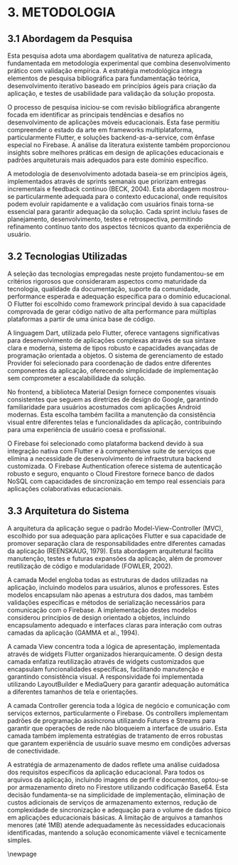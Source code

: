 # 3. METODOLOGIA

## 3.1 Abordagem da Pesquisa

Esta pesquisa adota uma abordagem qualitativa de natureza aplicada, fundamentada em metodologia experimental que combina desenvolvimento prático com validação empírica. A estratégia metodológica integra elementos de pesquisa bibliográfica para fundamentação teórica, desenvolvimento iterativo baseado em princípios ágeis para criação da aplicação, e testes de usabilidade para validação da solução proposta.

O processo de pesquisa iniciou-se com revisão bibliográfica abrangente focada em identificar as principais tendências e desafios no desenvolvimento de aplicações móveis educacionais. Esta fase permitiu compreender o estado da arte em frameworks multiplataforma, particularmente Flutter, e soluções backend-as-a-service, com ênfase especial no Firebase. A análise da literatura existente também proporcionou insights sobre melhores práticas em design de aplicações educacionais e padrões arquiteturais mais adequados para este domínio específico.

A metodologia de desenvolvimento adotada baseia-se em princípios ágeis, implementados através de sprints semanais que priorizam entregas incrementais e feedback contínuo (BECK, 2004). Esta abordagem mostrou-se particularmente adequada para o contexto educacional, onde requisitos podem evoluir rapidamente e a validação com usuários finais torna-se essencial para garantir adequação da solução. Cada sprint incluiu fases de planejamento, desenvolvimento, testes e retrospectiva, permitindo refinamento contínuo tanto dos aspectos técnicos quanto da experiência de usuário.

## 3.2 Tecnologias Utilizadas

A seleção das tecnologias empregadas neste projeto fundamentou-se em critérios rigorosos que consideraram aspectos como maturidade da tecnologia, qualidade da documentação, suporte da comunidade, performance esperada e adequação específica para o domínio educacional. O Flutter foi escolhido como framework principal devido à sua capacidade comprovada de gerar código nativo de alta performance para múltiplas plataformas a partir de uma única base de código.

A linguagem Dart, utilizada pelo Flutter, oferece vantagens significativas para desenvolvimento de aplicações complexas através de sua sintaxe clara e moderna, sistema de tipos robusto e capacidades avançadas de programação orientada a objetos. O sistema de gerenciamento de estado Provider foi selecionado para coordenação de dados entre diferentes componentes da aplicação, oferecendo simplicidade de implementação sem comprometer a escalabilidade da solução.

No frontend, a biblioteca Material Design fornece componentes visuais consistentes que seguem as diretrizes de design do Google, garantindo familiaridade para usuários acostumados com aplicações Android modernas. Esta escolha também facilita a manutenção da consistência visual entre diferentes telas e funcionalidades da aplicação, contribuindo para uma experiência de usuário coesa e profissional.

O Firebase foi selecionado como plataforma backend devido à sua integração nativa com Flutter e à comprehensive suite de serviços que elimina a necessidade de desenvolvimento de infraestrutura backend customizada. O Firebase Authentication oferece sistema de autenticação robusto e seguro, enquanto o Cloud Firestore fornece banco de dados NoSQL com capacidades de sincronização em tempo real essenciais para aplicações colaborativas educacionais.

## 3.3 Arquitetura do Sistema

A arquitetura da aplicação segue o padrão Model-View-Controller (MVC), escolhido por sua adequação para aplicações Flutter e sua capacidade de promover separação clara de responsabilidades entre diferentes camadas da aplicação (REENSKAUG, 1979). Esta abordagem arquitetural facilita manutenção, testes e futuras expansões da aplicação, além de promover reutilização de código e modularidade (FOWLER, 2002).

A camada Model engloba todas as estruturas de dados utilizadas na aplicação, incluindo modelos para usuários, alunos e professores. Estes modelos encapsulam não apenas a estrutura dos dados, mas também validações específicas e métodos de serialização necessários para comunicação com o Firebase. A implementação destes modelos considerou princípios de design orientado a objetos, incluindo encapsulamento adequado e interfaces claras para interação com outras camadas da aplicação (GAMMA et al., 1994).

A camada View concentra toda a lógica de apresentação, implementada através de widgets Flutter organizados hierarquicamente. O design desta camada enfatiza reutilização através de widgets customizados que encapsulam funcionalidades específicas, facilitando manutenção e garantindo consistência visual. A responsividade foi implementada utilizando LayoutBuilder e MediaQuery para garantir adequação automática a diferentes tamanhos de tela e orientações.

A camada Controller gerencia toda a lógica de negócio e comunicação com serviços externos, particularmente o Firebase. Os controllers implementam padrões de programação assíncrona utilizando Futures e Streams para garantir que operações de rede não bloqueiem a interface de usuário. Esta camada também implementa estratégias de tratamento de erros robustas que garantem experiência de usuário suave mesmo em condições adversas de conectividade.

A estratégia de armazenamento de dados reflete uma análise cuidadosa dos requisitos específicos da aplicação educacional. Para todos os arquivos da aplicação, incluindo imagens de perfil e documentos, optou-se por armazenamento direto no Firestore utilizando codificação Base64. Esta decisão fundamenta-se na simplicidade de implementação, eliminação de custos adicionais de serviços de armazenamento externos, redução de complexidade de sincronização e adequação para o volume de dados típico em aplicações educacionais básicas. A limitação de arquivos a tamanhos menores (até 1MB) atende adequadamente às necessidades educacionais identificadas, mantendo a solução economicamente viável e tecnicamente simples.

\newpage
